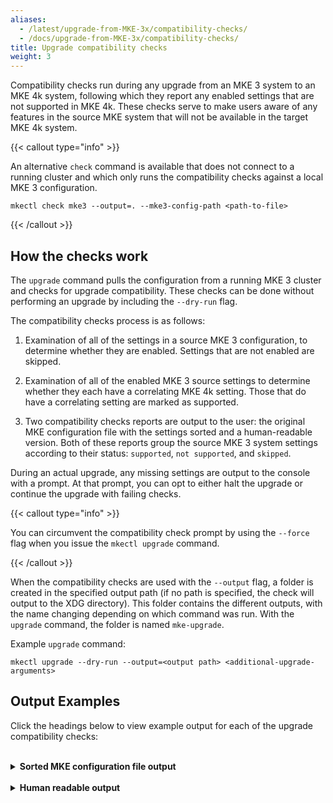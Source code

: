 ```yaml
---
aliases:
  - /latest/upgrade-from-MKE-3x/compatibility-checks/
  - /docs/upgrade-from-MKE-3x/compatibility-checks/
title: Upgrade compatibility checks
weight: 3
---
```


Compatibility checks run during any upgrade from an MKE 3 system to an MKE 4k
system, following which they report any enabled settings that are not supported
in MKE 4k. These checks serve to make users aware of any features in the source
MKE system that will not be available in the target MKE 4k system.

{{< callout type="info" >}}

An alternative `check` command is available that does not connect to a running
cluster and which only runs the compatibility checks against a local MKE 3
configuration.

```
mkectl check mke3 --output=. --mke3-config-path <path-to-file>
```

{{< /callout >}}

## How the checks work

The `upgrade` command pulls the configuration from a running MKE 3 cluster and
checks for upgrade compatibility. These checks can be done without performing
an upgrade by including the `--dry-run` flag.

The compatibility checks process is as follows:

1. Examination of all of the settings in a source MKE 3 configuration, to
   determine whether they are enabled. Settings that are not enabled are
   skipped.

2. Examination of all of the enabled MKE 3 source settings to determine whether
   they each have a correlating MKE 4k setting. Those that do have a correlating
   setting are marked as supported.

3. Two compatibility checks reports are output to the user: the original MKE
   configuration file with the settings sorted and a human-readable version.
   Both of these reports group the source MKE 3 system settings according to
   their status: `supported`, `not supported`, and `skipped`.

During an actual upgrade, any missing settings are output to the console with a
prompt. At that prompt, you can opt to either halt the upgrade or continue the
upgrade with failing checks.

{{< callout type="info" >}}

You can circumvent the compatibility check prompt by using the `--force` flag when you issue the `mkectl upgrade` command.

{{< /callout >}}

When the compatibility checks are used with the `--output` flag, a folder is
created in the specified output path (if no path is specified, the check will
output to the XDG directory). This folder contains the different outputs, with
the name changing depending on which command was run. With the `upgrade` command, the folder is named `mke-upgrade`.

Example `upgrade` command:

```
mkectl upgrade --dry-run --output=<output path> <additional-upgrade-arguments>
```

## Output Examples

Click the headings below to view example output for each of the upgrade compatibility checks:

<br>
<details>

<summary><b>Sorted MKE configuration file output</b></summary>

```
###################################
# MKE3->MKE4 Compatibility Checks #
###################################


#################
# Not supported #
#################

[auth]
  default_new_user_role = "restrictedcontrol"
  managedPasswordFallbackUser = ""
  [auth.external_identity_provider]
    caBundle = ""
    httpProxy = ""
    httpsProxy = ""
    userServiceId = "4dcdace6-4eb4-461d-892f-01aed344ac80"
    usernameClaim = "email"
    wellKnownConfigUrl = "https://example.com/.well-known/openid-configuration"
  [auth.samlProxy]
    enabled = true
    proxy_url = "https://proxy.com/"
    [auth.samlProxy.credentials]
      [auth.samlProxy.credentials.basic]
        user = "mke"
        password = "verysecret"
  [auth.sessions]
    per_user_limit = 10

[backup_schedule_config]
  backups_limit = 30
  cron_spec = "0 0 0 * * *"
  enabled = true
  include_logs = true
  no_passphrase = false
  notification_delay = 7
  passphrase = "verysecretphrase"
  path = "/tmp"

[cluster_config]
  azure_ip_count = ""
  calico_kdd = false
  calico_strict_affinity = false
  calico_vxlan = false
  calico_vxlan_mtu = "1450"
  calico_vxlan_port = "4789"
  cipher_suites_for_etcd_server = ""
  containerd_root = "/var/lib/containerd"
  controller_port = 443
  cpu_usage_banner_scrape_interval = "10m"
  cpu_usage_banner_threshold = 20
  custom_kube_controller_manager_flags = ["--service-sync-period=5m0s"]
  etcd_storage_quota = "8GB"
  exclude_server_identity_headers = true
  hide_swarm_ui = false
  image_prune_schedule = "0 0 0 * * *"
  image_scan_cvss_version = 3
  ipip_mtu = "1480"
  iscsi_enabled = false
  iscsiadm_path = ""
  iscsidb_path = ""
  kube_api_server_audit_log_maxbackup = 10
  kube_api_server_audit_log_maxsize = 10
  kube_api_server_auditing = true
  kube_api_server_request_timeout = "1m0s"
  kube_apiserver_port = 6443
  kube_controller_manager_profiling_enabled = true
  kube_manager_terminated_pod_gc_threshold = 12500
  kv_snapshot_count = 20000
  kv_timeout = 5000
  metrics_retention_time = ""
  metrics_scrape_interval = "1m"
  networks_quota_per_collection = 0
  prometheus_memory_request = ""
  rethinkdb_cache_size = "16GB"
  storage_expt_enabled = false
  swarm_only = false
  swarm_polling_disabled = false
  swarm_port = 2376
  swarm_strategy = "spread"
  unauthenticated_http2_dos_mitigation = false
  use_flex_volume_driver = false
  vxlan_vni = 10000
  windows_containerd_root = "C:\\ProgramData\\containerd"
  windows_kubelet_data_root = "C:\\k"
  [cluster_config.policy_enforcement]
    pod_security_policy = true

[custom_api_server_headers]

[etcd_cleanup_schedule_config]

[license_configuration]
  auto_refresh = true
  omit_telemetry = false

[pki]
  client_ca_bundle = ""

[scheduling_configuration]
  default_node_orchestrator = "swarm"
  enable_admin_ucp_scheduling = true

[user_workload_defaults]
  [user_workload_defaults.swarm_defaults]
    [user_workload_defaults.swarm_defaults."tasktemplate.restartpolicy.delay"]
      value = "5m"
    [user_workload_defaults.swarm_defaults."tasktemplate.restartpolicy.maxattempts"]
      value = "3"

#############
# Supported #
#############

[auth]
  managedPasswordDisabled = false
  [auth.external_identity_provider]
    clientId = "4dcdace6-4eb4-461d-892f-01aed344ac80"
    issuer = "https://example.com"
  [auth.sessions]
    lifetime_minutes = 60
    renewal_threshold_minutes = 20

[cluster_config]
  calico_ip_auto_method = ""
  calico_mtu = "1480"
  cipher_suites_for_kube_api_server = ""
  cipher_suites_for_kubelet = ""
  cluster_name = "kubernetes"
  custom_kubelet_flags = ["--http-check-frequency=20s", "--kube-api-qps=200", "--kube-api-burst=200"]
  kube_api_server_audit_log_maxage = 30
  kube_proxy_mode = "iptables"
  kube_scheduler_profiling_enabled = true
  kubelet_data_root = "/var/lib/kubelet"
  kubelet_event_record_qps = 50
  kubelet_max_pods = 110
  manager_kube_reserved_resources = "cpu=1,memory=2Gi,ephemeral-storage=4Gi"
  nodeport_range = "32768-35535"
  pod_cidr = "192.168.0.0/16"
  prometheus_memory_limit = ""
  service_cluster_ip_range = "10.96.0.0/16"
  worker_kube_reserved_resources = "cpu=100m,memory=300Mi,ephemeral-storage=500Mi"

[log_configuration]
  level = "DEBUG"

######################
# Disabled (skipped) #
######################

[audit_log_configuration]
  level = ""
  support_bundle_include_audit_logs = false

[auth]
  backend = "managed"
  samlEnabled = false
  scimEnabled = false
  [auth.account_lock]
    enabled = false
  [auth.sessions]
    store_token_per_session = false

[cluster_config]
  cadvisor_enabled = false
  calico_controller_liveness_probe_failure_threshold = 0
  calico_controller_liveness_probe_initial_delay_seconds = -1
  calico_controller_liveness_probe_period_seconds = 0
  calico_controller_liveness_probe_success_threshold = 0
  calico_controller_liveness_probe_timeout_seconds = 0
  calico_controller_probes_tuning = false
  calico_controller_readiness_probe_failure_threshold = 0
  calico_controller_readiness_probe_initial_delay_seconds = -1
  calico_controller_readiness_probe_period_seconds = 0
  calico_controller_readiness_probe_success_threshold = 0
  calico_controller_readiness_probe_timeout_seconds = 0
  calico_ebpf_enabled = false
  cloud_provider = ""
  cni_installer_url = ""
  custom_proxy_config_yaml = ""
  disable_http2 = false
  disable_seccomp_default = false
  external_service_lb = ""
  gmsa_allow_non_admins = false
  ignore_pod_updates_for_node_selector = false
  image_scan_aggregation_enabled = false
  k8s_always_pull_images_ac_enabled = false
  kms_enabled = false
  kube_default_drop_masq_bits = false
  kube_protect_kernel_defaults = false
  kube_proxy_no_cleanup_on_start = true
  kube_proxy_use_config_file = false
  kube_scheduler_bind_to_all = false
  kubelet_pods_per_core = 0
  local_volume_collection_mapping = false
  nvidia_device_plugin = false
  pre_logon_message = ""
  profiling_enabled = false
  pubkey_auth_cache_enabled = false
  secure_overlay = false
  unmanaged_cni = false
  [cluster_config.core_dns_lameduck_config]
    enabled = false
  [cluster_config.ingress_controller]
    enabled = false
  [cluster_config.k8s_event_rate_limit]
    event_rate_limit_ac_enabled = false
  [cluster_config.metallb_config]
    enabled = false
  [cluster_config.policy_enforcement]
    [cluster_config.policy_enforcement.gatekeeper]
      enabled = false

[hardening_configuration]
  hardening_enabled = false

[tracking_configuration]
  disable_tracking = false
  ```
</details>
<br>
<details>

<summary><b>Human readable output</b></summary>

```
`###################################
# MKE3->MKE4 Compatibility Checks #
###################################


#################
# Not supported #
#################

User workload defaults
auth
  Default new user role
  Managed password fallback user
  sessions
    Per user limit
  samlProxy
    SAML Proxy
    SAML proxy URL
    credentials
      SAML proxy credentials basic
  external_identity_provider
    External identity provider HTTP proxy
    External identity provider HTTPS proxy
    External identity provider user service ID
    External identity provider well known config URL
    External identity provider CA bundle
    External identity provider username claim
scheduling_configuration
  Admin Scheduling
  Swarm
license_configuration
  Auto refresh license
  Omit telemetry
custom_api_server_headers
  Custom API server headers name
  Custom API server headers value
pki
  Client CA bundle
Custom kube API server flags
Custom kube scheduler flags
backup_schedule_config
  Backup schedule passphrase
  Backup schedule no passphrase
  Backup schedule cron spec
  Backup schedule include logs
  Backup schedule backups limit
  Backup schedule notification delay
  Scheduled Backups
  Backup schedule path
etcd_cleanup_schedule_config
  Etcd cleanup min ttl to keep seconds
  Etcd cleanup cron expression
  Etcd cleanup defrag enabled
  Etcd cleanup defrag pause seconds
  Etcd cleanup defrag timeout seconds
  Etcd Cleanup
cluster_config
  Unauthenticated HTTP2 DOS mitigation
  policy_enforcement
    Policy enforcement pod security policy
  Calico VXLAN MTU
  Swarm polling disabled
  Windows containerd root
  Image scan CVSS version
  ISCSIdb path
  Calico VXLAN
  Cipher suites for etcd server
  Kube API server custom audit policy YAML
  Swarm only
  Configurable controller port
  Calico strict affinity
  VXLAN VNI
  Calico VXLAN port
  CPU usage banner scrape interval
  Kube API server enable custom audit policy
  Kube API server audit log max backup
  Hide swarm UI
  Etcd storage quota
  Azure IP count
  Networks quota per collection
  Kube API server request timeout
  Calico KDD
  Metrics retention time
  Metrics scrape interval
  Prometheus memory request
  Custom kube controller manager flags
  Windows GMSA
  Node local DNS
  Image prune schedule
  Swarm strategy
  Configurable containerd root
  Windows kubelet data root
  Use flex volume driver
  Configurable kube port
  KV timeout
  RethinkDB cache size
  Exclude server identity headers
  Storage export
  Swarm port
  KV snapshot count
  ISCSIadm path
  IPIP MTU
  Kube API server auditing
  Kube controller manager profiling enabled
  CPU usage banner threshold
  Kube API server audit log max size
  Configurable node export port
  ISCSI
  Kube manager terminated pod GC threshold

#############
# Supported #
#############

cluster_config
  Kube scheduler profiling enabled
  Node Port Range
  Custom kubelet flags
  Kube API server audit log max age
  Calico auto IP
  Kubelet max pods
  Cluster name
  Prometheus memory limit
  Pod CIDR
  Cipher suites for kubelet
  Manager kube reserved resources
  Kubelet event record QPS
  Service cluster IP range
  Cipher suites for kube API server
  Worker kube reserved resources
  Kubelet data root
  Calico MTU
  Kube Proxy Mode
auth
  Managed password disabled
  sessions
    Lifetime minutes
    Renewal threshold minutes
  external_identity_provider
    OIDC Authentication
    External identity provider client ID
log_configuration
  Log Level Configuration

##############################
# Disabled in MKE3 (Skipped) #
##############################

auth
  External authentication providers
  sessions
    Store token per session
  SAML Authentication
  SCIM Authentication
  account_lock
    Account Lock
tracking_configuration
  Tracking
audit_log_configuration
  Audit Log Configuration
  Include audit logs in support bundles
cluster_config
  KMS enabled
  K8s always pull images AC enabled
  core_dns_lameduck_config
    Core DNS lameduck config enabled
  Cloud provider
  Nvidia device plugin
  CAdvisor enabled
  policy_enforcement
    gatekeeper
      Policy enforcement gatekeeper enabled
  metallb_config
    Metallb config enabled
  Kube scheduler bind to all
  Secure overlay
  Calico controller readiness probe initial delay seconds
  Auth cache
  External service LB
  Calico liveness probe threshold
  Calico controller readiness probe timeout seconds
  Local volume collection mapping
  Calico controller readiness probe period seconds
  Unmanaged CNI
  Disable HTTP2
  Profiling
  Calico controller liveness probe timeout seconds
  Calico controller readiness probe failure threshold
  Kube proxy use config file
  GMSA allow non admins
  ingress_controller
    Ingress controller enabled
  k8s_event_rate_limit
    K8s event rate limit AC enabled
  CNI installer URL
  Calico controller liveness probe period seconds
  Calico controller liveness probe success threshold
  Custom proxy config YAML
  Kubelet pods per core
  Ignore pod updates for node selector
  Kube proxy no cleanup on start
  Kube protect kernel defaults
  Image Scan Aggregation
  Calico controller liveness probe initial delay seconds
  Kube default drop masq bits
  Pre logon message
  Calico controller probes tuning
  Calico controller readiness probe success threshold
  Disable seccomp default
  Calico EBPF
hardening_configuration
  Hardening
```

</details>
